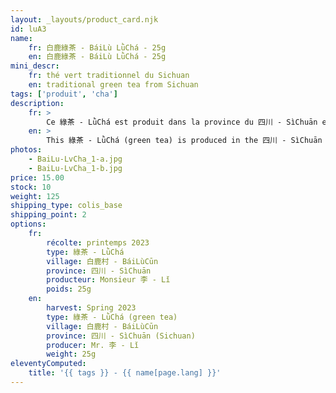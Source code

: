 ```yaml
---
layout: _layouts/product_card.njk
id: luA3
name:
    fr: 白鹿綠茶 - BáiLù LǜChá - 25g
    en: 白鹿綠茶 - BáiLù LǜChá - 25g
mini_descr:
    fr: thé vert traditionnel du Sichuan
    en: traditional green tea from Sichuan
tags: ['produit', 'cha']
description: 
    fr: >
        Ce 綠茶 - LǜChá est produit dans la province du 四川 - SìChuān en Chine et plus exactement au village de 白鹿村 - BáiLùCūn qui se trouve à environ 850 mètres d'altitude.<!--more--> Il ne couvre qu'une superficie de 5,8 kilomètres carrés et compte un peu plus de 1 300 habitants. Aucune industrie, son environnement est donc naturellement excellent et propice à la production agricole.
    en: >
        This 綠茶 - LǜChá (green tea) is produced in the 四川 - SìChuān province of China, specifically in the village of 白鹿村 - BáiLùCūn, located at an altitude of approximately 850 meters.<!--more--> It covers an area of only 5.8 square kilometers and has just over 1,300 residents. With no industry, its natural environment is ideal for agricultural production.
photos:
    - BaiLu-LvCha_1-a.jpg
    - BaiLu-LvCha_1-b.jpg
price: 15.00
stock: 10
weight: 125
shipping_type: colis_base
shipping_point: 2
options:
    fr:
        récolte: printemps 2023
        type: 綠茶 - LǜChá
        village: 白鹿村 - BáiLùCūn
        province: 四川 - SìChuān
        producteur: Monsieur 李 - Lǐ
        poids: 25g
    en:
        harvest: Spring 2023
        type: 綠茶 - LǜChá (green tea)
        village: 白鹿村 - BáiLùCūn
        province: 四川 - SìChuān (Sichuan)
        producer: Mr. 李 - Lǐ
        weight: 25g
eleventyComputed:
    title: '{{ tags }} - {{ name[page.lang] }}'
---
```

